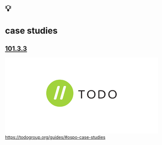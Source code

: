 # 💡
# case studies

[101.3.3](https://github.com/digital-sustainability/module-eoss-ospo101/blob/main/module3/README.md#additional-information--case-studies)
--
![](https://raw.githubusercontent.com/todogroup/todogroup.org/main/static/img/og.png)
https://todogroup.org/guides/#ospo-case-studies